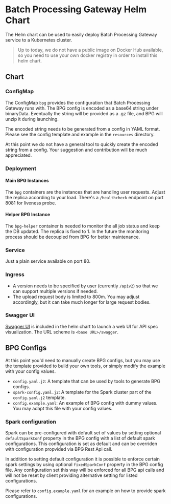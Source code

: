 # Batch Processing Gateway Helm Chart

The Helm chart can be used to easily deploy Batch Processing Gateway service to a Kubernetes cluster.

> Up to today, we do not have a public image on Docker Hub available, so you need to use your own docker registry in order to install this helm chart.


## Chart

### ConfigMap

The ConfigMap `bpg` provides the configuration that Batch Processing Gateway runs with.
The BPG config is encoded as a base64 string under binaryData.
Eventually the string will be provided as a .gz file, and BPG will unzip it during launching.

The encoded string needs to be generated from a config in YAML format. Please see the config template and example in the `resources` directory.

At this point we do not have a general tool to quickly create the encoded string from a config. Your suggestion and contribution will be much appreciated.


### Deployment

#### Main BPG Instances

The `bpg` containers are the instances that are handling user requests. Adjust the replica according to your load.
There's a `/healthcheck` endpoint on port 8081 for liveness probe.

#### Helper BPG Instance

The `bpg-helper` container is needed to monitor the all job status and keep the DB updated. The replica is fixed to 1.
In the future the monitoring process should be decoupled from BPG for better maintenance.

### Service

Just a plain service available on port 80.

### Ingress

- A version needs to be specified by user (currently `/apiv2`) so that we can support multiple versions if needed.
- The upload request body is limited to 800m. You may adjust accordingly, but it can take much longer for large request bodies.

### Swagger UI

[Swagger UI](https://swagger.io/tools/swagger-ui/) is included in the helm chart to launch a web UI for API spec visualization.
The URL scheme is `<base URL>/swagger`.

## BPG Configs

At this point you'd need to manually create BPG configs, but you may use the template provided to build your own tools, or simply modify the example with your config values.

- `config.yaml.j2`: A template that can be used by tools to generate BPG configs.
- `spark-config.yaml.j2`: A template for the Spark cluster part of the `config.yaml.j2` template.
- `config.example.yaml`: An example of BPG config with dummy values. You may adapt this file with your config values.

### Spark configuration
Spark can be pre-configured with default set of values by setting optional `defaultSparkConf` property in the BPG config with a list 
of default spark configurations. This configuration is set as default and can be overriden with configuration propvided via 
BPG Rest Api call. 

In addition to setting default configuration it is possible to enforce certain spark settings by using optional `fixedSparkConf` 
property in the BPG config file. Any configuration set this way will be enforced for all BPG api calls and will not be 
reset by client providing alternative setting for listed configurations. 

Please refer to `config.example.yaml` for an example on how to provide spark configurations. 